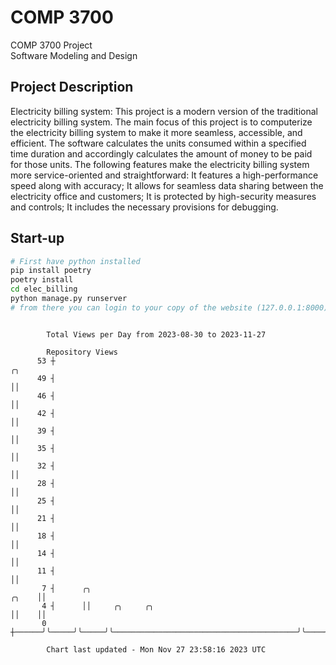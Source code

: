 # COMP 3700
COMP 3700 Project  
Software Modeling and Design
## Project Description
Electricity billing system: This project is a modern version of the traditional electricity billing system. The main focus of this project is to computerize the electricity billing system to make it more seamless, accessible, and efficient. The software calculates the units consumed within a specified time duration and accordingly calculates the amount of money to be paid for those units. The following features make the electricity billing system more service-oriented and straightforward: It features a high-performance speed along with accuracy; It allows for seamless data sharing between the electricity office and customers; It is protected by high-security measures and controls; It includes the necessary provisions for debugging.

## Start-up
```bash
# First have python installed
pip install poetry
poetry install
cd elec_billing
python manage.py runserver
# from there you can login to your copy of the website (127.0.0.1:8000), default creds are admin/admin
```

```

        Total Views per Day from 2023-08-30 to 2023-11-27

        Repository Views
      53 ┼                                                                     ╭╮
      49 ┤                                                                     ││
      46 ┤                                                                     ││
      42 ┤                                                                     ││
      39 ┤                                                                     ││
      35 ┤                                                                     ││
      32 ┤                                                                     ││
      28 ┤                                                                     ││
      25 ┤                                                                     ││
      21 ┤                                                                     ││
      18 ┤                                                                     ││
      14 ┤                                                                     ││
      11 ┤                                                                     ││
       7 ┤      ╭╮                                                       ╭╮    ││
       4 ┤      ││     ╭╮     ╭╮                                         ││    ││
       0 ┼──────╯╰─────╯╰─────╯╰─────────────────────────────────────────╯╰────╯╰──────────────────

        Chart last updated - Mon Nov 27 23:58:16 2023 UTC
        
```
